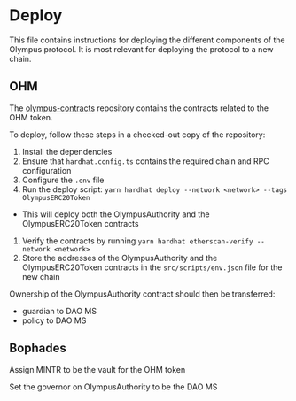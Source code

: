 # Deploy

This file contains instructions for deploying the different components of the Olympus protocol. It is most relevant for deploying the protocol to a new chain.

## OHM

The [olympus-contracts](https://github.com/OlympusDAO/olympus-contracts) repository contains the contracts related to the OHM token.

To deploy, follow these steps in a checked-out copy of the repository:

1. Install the dependencies
1. Ensure that `hardhat.config.ts` contains the required chain and RPC configuration
1. Configure the `.env` file
1. Run the deploy script: `yarn hardhat deploy --network <network> --tags OlympusERC20Token`

- This will deploy both the OlympusAuthority and the OlympusERC20Token contracts

1. Verify the contracts by running `yarn hardhat etherscan-verify --network <network>`
1. Store the addresses of the OlympusAuthority and the OlympusERC20Token contracts in the `src/scripts/env.json` file for the new chain

Ownership of the OlympusAuthority contract should then be transferred:

- guardian to DAO MS
- policy to DAO MS

## Bophades

Assign MINTR to be the vault for the OHM token

Set the governor on OlympusAuthority to be the DAO MS
